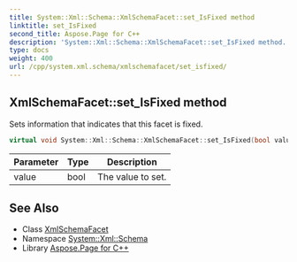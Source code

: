 ```yaml
---
title: System::Xml::Schema::XmlSchemaFacet::set_IsFixed method
linktitle: set_IsFixed
second_title: Aspose.Page for C++
description: 'System::Xml::Schema::XmlSchemaFacet::set_IsFixed method. Sets information that indicates that this facet is fixed in C++.'
type: docs
weight: 400
url: /cpp/system.xml.schema/xmlschemafacet/set_isfixed/
---
```

## XmlSchemaFacet::set_IsFixed method


Sets information that indicates that this facet is fixed.

```cpp
virtual void System::Xml::Schema::XmlSchemaFacet::set_IsFixed(bool value)
```


| Parameter | Type | Description |
| --- | --- | --- |
| value | bool | The value to set. |

## See Also

* Class [XmlSchemaFacet](../)
* Namespace [System::Xml::Schema](../../)
* Library [Aspose.Page for C++](../../../)
